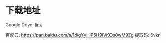 # 下载地址

Google Drive: [link](https://drive.google.com/drive/folders/1IEfnKzXu2wUtFMBDZxGwc0-ZnKJvETqg?usp=sharing)

百度云: https://pan.baidu.com/s/1digYyHlP5H9IVKOs0wM9Zg 提取码: 6vkn
